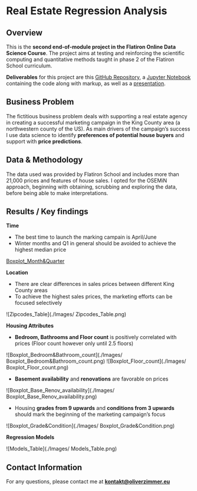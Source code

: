 # Real Estate Regression Analysis

## Overview

This is the **second end-of-module project in the Flatiron Online Data Science Course**. The project aims at testing and reinforcing the scientific computing and quantitative methods taught in phase 2 of the Flatiron School curriculum.

**Deliverables** for this project are this [GitHub Repository](https://github.com/senseize/Real-Estate-Regression-Analysis), a [Jupyter Notebook](./Real-Estate-Regression-Analysis.ipynb) containing the code along with markup, as well as a [presentation](./Regression-Analysis-Presentation.pdf).

## Business Problem
The fictitious business problem deals with supporting a real estate agency in creating a successful marketing campaign in the King County area  (a northwestern county of the US). 
As main drivers of the campaign’s success I use data science to identify **preferences of potential house buyers** and support with **price predictions**.

## Data & Methodology
The data used was provided by Flatiron School and includes more than 21,000 prices and features of house sales. I opted for the OSEMiN approach, beginning with obtaining, scrubbing and exploring the data, before being able to make interpretations. 

## Results / Key findings

**Time**
 - The best time to launch the marking campain is April/June
 - Winter months and Q1 in general should be avoided to achieve the highest median price

[Boxplot_Month&Quarter](senseize.github.com/REal-Estate-Regression-Analysis/Images/Boxplot_Month&Quarter.png)

**Location**
 - There are clear differences in sales prices between different King County areas
 - To achieve the highest sales prices, the marketing efforts can be focused selectively

![Zipcodes_Table](./Images/ Zipcodes_Table.png)

**Housing Attributes**
 - **Bedroom, Bathrooms and Floor count** is positively correlated with prices (Floor count however only until 2.5 floors)

![Boxplot_Bedroom&Bathroom_count](./Images/ Boxplot_Bedroom&Bathroom_count.png)
![Boxplot_Floor_count](./Images/ Boxplot_Floor_count.png)

 - **Basement availability** and **renovations** are favorable on prices

![Boxplot_Base_Renov_availability](./Images/ Boxplot_Base_Renov_availability.png)

 - Housing **grades from 9 upwards** and **conditions from 3 upwards** should mark the beginning of the marketing campaign’s focus

![Boxplot_Grade&Condition](./Images/ Boxplot_Grade&Condition.png)

**Regression Models**

![Models_Table](./Images/ Models_Table.png)

## Contact Information

For any questions, please contact me at **kontakt@oliverzimmer.eu**
